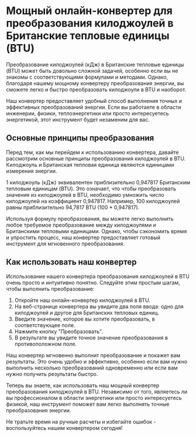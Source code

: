 Мощный онлайн-конвертер для преобразования килоджоулей в Британские тепловые единицы (BTU)
==========================================================================================

Преобразование килоджоулей (кДж) в Британские тепловые единицы (BTU) может быть довольно сложной задачей, особенно если вы не знакомы с соответствующими формулами и методами. Однако, благодаря нашему мощному конвертеру преобразования энергии, вы сможете легко и быстро преобразовать килоджоули в BTU и наоборот.

Наш конвертер предоставляет удобный способ выполнения точных и эффективных преобразований энергии. Если вы работаете в области инженерии, физики, теплоэнергетики или просто интересуетесь энергетикой, этот инструмент будет незаменим для вас.

Основные принципы преобразования
--------------------------------

Перед тем, как мы перейдем к использованию конвертера, давайте рассмотрим основные принципы преобразования килоджоулей в BTU. Килоджоуль и Британская тепловая единица являются единицами измерения энергии.

1 килоджоуль (кДж) эквивалентен приблизительно 0,947817 Британским тепловым единицам (BTU). Это означает, что чтобы преобразовать значения из килоджоулей в BTU, необходимо умножить число килоджоулей на коэффициент 0,947817. Например, 100 килоджоулей равны приблизительно 94,7817 BTU (100 \* 0,947817).

Используя формулу преобразования, вы можете легко выполнить любое требуемое преобразование между килоджоулями и Британскими тепловыми единицами. Однако, чтобы сэкономить время и упростить процесс, наш конвертер предоставляет готовый инструмент для мгновенного преобразования.

Как использовать наш конвертер
------------------------------

Использование нашего конвертера преобразования килоджоулей в BTU очень просто и интуитивно понятно. Следуйте этим простым шагам, чтобы выполнить преобразование:

1. Откройте наш онлайн-конвертер килоджоулей в BTU.
2. На веб-странице конвертера вы увидите два поля ввода: одно для килоджоулей и другое для Британских тепловых единиц.
3. Введите значение, которое вы хотите преобразовать, в соответствующее поле.
4. Нажмите кнопку "Преобразовать".
5. В результате вы увидите точное значение преобразования в противоположном поле.

Наш конвертер мгновенно выполнит преобразование и покажет вам результаты. Это очень удобно и эффективно, особенно если вам нужно выполнить несколько преобразований одновременно или если вам нужно получить результаты быстро.

Теперь вы знаете, как использовать наш мощный конвертер преобразования килоджоулей в BTU. Независимо от того, являетесь ли вы профессионалом в области энергетики или просто интересуетесь физикой, наш инструмент поможет вам легко выполнять точные преобразования энергии.

Не тратьте время на ручные расчеты и избегайте ошибок - воспользуйтесь нашим конвертером сегодня!